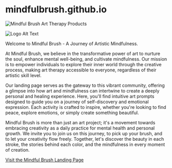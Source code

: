 # mindfulbrush.github.io

![Mindful Brush Art Therapy Products]([[mindfulbrush.github.io/mindfulbrush.png](https://github.com/MindfulBrush/mindfulbrush.github.io/blob/main/mindfulbrush.png?raw=true)](https://raw.githubusercontent.com/MindfulBrush/mindfulbrush.github.io/main/mindfulbrush.png))



![Logo Alt Text]([URL-of-the-logo-image](https://raw.githubusercontent.com/MindfulBrush/mindfulbrush.github.io/main/mindfulbrush.png))

Welcome to Mindful Brush - A Journey of Artistic Mindfulness.

At Mindful Brush, we believe in the transformative power of art to nurture the soul, enhance mental well-being, and cultivate mindfulness. Our mission is to empower individuals to explore their inner world through the creative process, making art therapy accessible to everyone, regardless of their artistic skill level.

Our landing page serves as the gateway to this vibrant community, offering a glimpse into how art and mindfulness can intertwine to create a deeply personal and healing experience. Here, you'll find intuitive art prompts designed to guide you on a journey of self-discovery and emotional expression. Each activity is crafted to inspire, whether you're looking to find peace, explore emotions, or simply create something beautiful.

Mindful Brush is more than just an art project; it's a movement towards embracing creativity as a daily practice for mental health and personal growth. We invite you to join us on this journey, to pick up your brush, and to let your creativity flow freely. Together, let's discover the beauty in each stroke, the stories behind each color, and the mindfulness in every moment of creation.



[Visit the Mindful Brush Landing Page](https://mindfulbrush.github.io)

